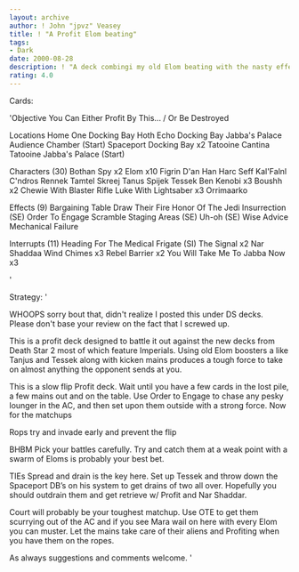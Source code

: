 ```yaml
---
layout: archive
author: ! John "jpvz" Veasey
title: ! "A Profit Elom beating"
tags:
- Dark
date: 2000-08-28
description: ! "A deck combingi my old Elom beating with the nasty effects of Profit and help from the docking bay of Endor and D2 to get around"
rating: 4.0
---
```

Cards: 

'Objective
You Can Either Profit By This... / Or Be Destroyed

Locations
Home One Docking Bay
Hoth Echo Docking Bay
Jabba's Palace Audience Chamber (Start)
Spaceport Docking Bay x2
Tatooine Cantina
Tatooine Jabba's Palace (Start)

Characters (30)
Bothan Spy  x2
Elom  x10
Figrin D'an
Han
Harc Seff
Kal'Falnl C'ndros
Rennek
Tamtel Skreej
Tanus Spijek
Tessek
Ben Kenobi  x3
Boushh	x2
Chewie With Blaster Rifle
Luke With Lightsaber  x3
Orrimaarko

Effects (9)
Bargaining Table
Draw Their Fire
Honor Of The Jedi
Insurrection (SE)
Order To Engage
Scramble
Staging Areas (SE)
Uh-oh (SE)
Wise Advice
Mechanical Failure

Interrupts (11)
Heading For The Medical Frigate (SI)
The Signal  x2
Nar Shaddaa Wind Chimes  x3
Rebel Barrier  x2
You Will Take Me To Jabba Now  x3

'

Strategy: '

WHOOPS sorry bout that, didn't realize I posted this under DS decks. Please don't base your review on the fact that I screwed up.


This is a profit deck designed to battle it out against the new decks from Death Star 2 most of which feature Imperials. Using old Elom boosters a like Tanjus and Tessek along with kicken mains produces a tough force to take on almost anything the opponent sends at you.

This is a slow flip Profit deck. Wait until you have a few cards in the lost pile, a few mains out and on the table. Use Order to Engage to chase any pesky lounger in the AC, and then set upon them outside with a strong force. Now for the matchups

 Rops try and invade early and prevent the flip

BHBM Pick your battles carefully. Try and catch them at a weak point with a swarm of Eloms is probably your best bet.

TIEs Spread and drain is the key here. Set up Tessek and throw down the Spaceport DB’s on his system to get drains of two all over. Hopefully you should outdrain them and get retrieve w/ Profit and Nar Shaddar.

Court will probably be your toughest matchup. Use OTE to get them scurrying out of the AC and if you see Mara wail on here with every Elom you can muster. Let the mains take care of their aliens and Profiting when you have them on the ropes.

As always suggestions and comments welcome.
'